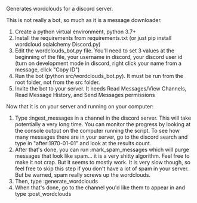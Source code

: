 Generates wordclouds for a discord server.

This is not really a bot, so much as it is a message downloader.

1) Create a python virtual environment, python 3.7+
2) Install the requirements from requirements.txt (or just pip install wordcloud sqlalchemy Discord.py)
3) Edit the wordclouds_bot.py file. You'll need to set 3 values at the beginning of the file, your username in discord, your discord user id (turn on development mode in discord, right click your name from a message, click "Copy ID")
4) Run the bot (python src/wordclouds_bot.py). It must be run from the root folder, not from the src folder. 
4) Invite the bot to your server. It needs Read Messages/View Channels, Read Message History, and Send Messages permissions

Now that it is on your server and running on your computer:
1) Type :ingest_messages in a channel in the discord server. This will take potentially a very long time. You can monitor the progress by looking at the console output on the computer running the script. To see how many messages there are in your server, go to the discord search and type in "after:1970-01-01" and look at the results count.
2) After that's done, you can run :mark_spam_messages which will purge messages that look like spam... it is a very shitty algorithm. Feel free to make it not crap. But it seems to mostly work. It is very slow though, so feel free to skip this step if you don't have a lot of spam in your server. But be warned, spam really screws up the wordclouds.
3) Then, type :generate_wordclouds
4) When that's done, go to the channel you'd like them to appear in and type :post_wordclouds


